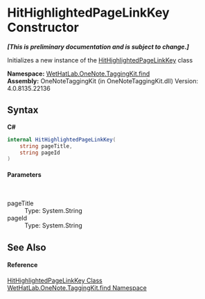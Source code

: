 # HitHighlightedPageLinkKey Constructor 
 _**\[This is preliminary documentation and is subject to change.\]**_

Initializes a new instance of the <a href="43d8cc25-fcd9-1dfc-5430-924b77a33b44.md">HitHighlightedPageLinkKey</a> class

**Namespace:**&nbsp;<a href="0e3a8efd-07d2-1709-b1cd-709153222081.md">WetHatLab.OneNote.TaggingKit.find</a><br />**Assembly:**&nbsp;OneNoteTaggingKit (in OneNoteTaggingKit.dll) Version: 4.0.8135.22136

## Syntax

**C#**<br />
``` C#
internal HitHighlightedPageLinkKey(
	string pageTitle,
	string pageId
)
```


#### Parameters
&nbsp;<dl><dt>pageTitle</dt><dd>Type: System.String<br /></dd><dt>pageId</dt><dd>Type: System.String<br /></dd></dl>

## See Also


#### Reference
<a href="43d8cc25-fcd9-1dfc-5430-924b77a33b44.md">HitHighlightedPageLinkKey Class</a><br /><a href="0e3a8efd-07d2-1709-b1cd-709153222081.md">WetHatLab.OneNote.TaggingKit.find Namespace</a><br />